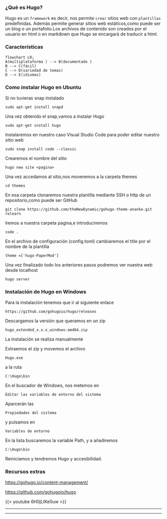 ### ¿Qué es Hugo?

Hugo es un `framework` es decir, nos permite `crear` sitios web con `plantillas` predefinidas. Además permite generar sitios web estáticos,como puede ser un blog o un portafolio.Los archivos de contenido son creados por el usuario en html o en markdown que Hugo se encargará de traducir a html.

### Características
```mermaid
flowchart LR;
A(multiplataforma ) --> B(documentado ) 
B --> C(fácil)
C --> D(variedad de temas)
D --> E(idiomas)
```

### Como instalar Hugo en Ubuntu

Si no tuvieras snap instalado 
```
sudo apt-get install snapd
```

Una vez obtenido el snap,vamos a instalar Hugo 
```
sudo apt-get install hugo
```


Instalaremos en nuestro caso Visual Studio Code para poder editar nuestro sitio web 
```
sudo snap install code --classic
```

Crearemos el nombre del sitio 
```
hugo new site <pagina>
```

Una vez accedamos al sitio,nos moveremos a la carpeta themes 
```
cd themes
```

En esa carpeta clonaremos nuestra plantilla mediante SSH o http de un repositorio,como puede ser GitHub 
```
git clone https://github.com/theNewDynamic/gohugo-theme-ananke.git relearn
```

Iremos a nuestra carpeta pagina,e introduciremos 
```
code .
```

En el archivo de configuración (config.toml) cambiaremos el title por el nombre de la plantilla 
```
theme =['hugo-PaperMod']
```

Una vez finalizado todo los anteriores pasos podremos ver nuestra web desde localhost 
```
hugo server
``` 


### Instalación de Hugo en Windows

Para la instalación tenemos que ir al siguiente enlace 
```
https://github.com/gohugoio/hugo/releases
```

Descargamos la versión que queramos en un zip 
```
hugo_extended_x.x.x_windows-amd64.zip
```   

La instalación se realiza manualmente 

Extraemos el zip y  movemos el archivo 
```
Hugo.exe
``` 
a la ruta
```
C:\Hugo\bin 
``` 

En el buscador de Windows, nos metemos en 
```
Editar las variables de entorno del sistema
``` 

Aparcerán las 
```
Propiedades del sistema
``` 
y pulsamos en 
```
Variables de entorno
```

En la lista buscaremos la variable Path, y a añadiremos 
```
C:\Hugo\bin
``` 

Reiniciamos y tendremos Hugo y accesibilidad. 


### Recursos extras

https://gohugo.io/content-management/ 

https://github.com/gohugoio/hugo


{{< youtube 6H0jLIKe0uw >}} 

---


---
